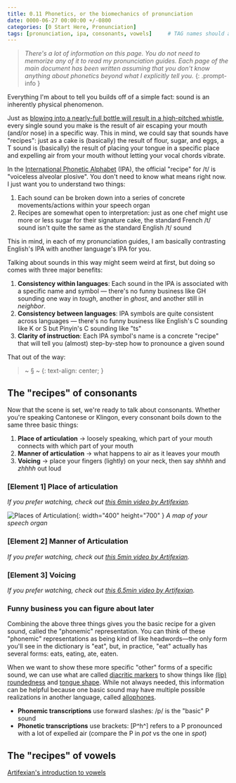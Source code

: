```yaml
---
title: 0.11 Phonetics, or the biomechanics of pronunciation
date: 0000-06-27 00:00:00 +/-0800
categories: [0 Start Here, Pronunciation]
tags: [pronunciation, ipa, consonants, vowels]     # TAG names should always be lowercase
---
```


> *There's a lot of information on this page. You do not need to memorize any of it to read my pronunciation guides. Each page of the main document has been written assuming that you don't know anything about phonetics beyond what I explicitly tell you.*
 {: .prompt-info }

Everything I'm about to tell you builds off of a simple fact: sound is an inherently physical phenomenon.

Just as [blowing into a nearly-full bottle will result in a high-pitched whistle](https://www.youtube.com/watch?v=jl4zGRSYqkE), every single sound you make is the result of air escaping your mouth (and/or nose) in a specific way. This in mind, we could say that sounds have "recipes": just as a cake is (basically) the result of flour, sugar, and eggs, a T sound is (basically) the result of placing your tongue in a specific place and expelling air from your mouth without letting your vocal chords vibrate.

In the [International Phonetic Alphabet](https://en.wikipedia.org/wiki/International_Phonetic_Alphabet) (IPA), the official "recipe" for /t/ is "voiceless alveolar plosive". You don't need to know what means right now. I just want you to understand two things:

1. Each sound can be broken down into a series of concrete movements/actions within your speech organ
2. Recipes are somewhat open to interpretation: just as one chef might use more or less sugar for their signature cake, the standard French /t/ sound isn't quite the same as the standard English /t/ sound

This in mind, in each of my pronunciation guides, I am basically contrasting English's IPA with another language's IPA for you.

Talking about sounds in this way might seem weird at first, but doing so comes with three major benefits:

1. **Consistency within languages**: Each sound in the IPA is associated with a specific name and symbol — there's no funny business like GH sounding one way in *tough*, another in *ghost*, and another still in *neighbor*.
2. **Consistency between languages**: IPA symbols are quite consistent across languages — there's no funny business like English's C sounding like K or S but Pinyin's C sounding like "ts"
3. **Clarity of instruction**: Each IPA symbol's name is a concrete "recipe" that will tell you (almost) step-by-step how to pronounce a given sound

That out of the way:

>~ § ~
{: text-align: center; }


## The "recipes" of consonants
Now that the scene is set, we're ready to talk about consonants. Whether you're speaking Cantonese or Klingon, every consonant boils down to the same three basic things:

1. **Place of articulation** → loosely speaking, which part of your mouth connects with which part of your mouth
2. **Manner of articulation** → what happens to air as it leaves your mouth
3. **Voicing** → place your fingers (lightly) on your neck, then say *shhhh* and *zhhhh* out loud

### [Element 1] Place of articulation
*If you prefer watching, check out [this 6min video by Artifexian](https://www.youtube.com/watch?v=xMEFr7ghMTg).*




![Places of Articulation](https://scriptsource.org/cms/sites/s/media/database/ssproto/entries/vg/ka/vgkauynhzh_Face.png){: width="400" height="700" }
_A map of your speech organ_

### [Element 2] Manner of Articulation
*If you prefer watching, check out [this 5min video by Artifexian](https://www.youtube.com/watch?v=J3IO5K5ZGB4).*


### [Element 3] Voicing
*If you prefer watching, check out [this 6.5min video by Artifexian](https://www.youtube.com/watch?v=jkfSA4_DCfs).*

### Funny business you can figure about later

Combining the above three things gives you the basic recipe for a given sound, called the "phonemic" representation. You can think of these "phonemic" representations as being kind of like headwords—the only form you'll see in the dictionary is "eat", but, in practice, "eat" actually has several forms: eats, eating, ate, eaten.

When we want to show these more specific "other" forms of a specific sound, we can use what are called [diacritic markers](https://en.wikipedia.org/wiki/International_Phonetic_Alphabet#Diacritics_and_prosodic_notation) to show things like [(lip) roundedness](https://en.wikipedia.org/wiki/Roundedness) and [tongue shape](https://en.wikipedia.org/wiki/Tongue_shape). While not always needed, this information can be helpful because one basic sound may have multiple possible realizations in another language, called [allophones](https://en.wikipedia.org/wiki/Allophone).

- **Phonemic transcriptions** use forward slashes: /p/ is the "basic" P sound
- **Phonetic transcriptions** use brackets: [P^h^] refers to a P pronounced with a lot of expelled air (compare the P in *pot* vs the one in *spot*)


## The "recipes" of vowels

[Artifexian's introduction to vowels](https://www.youtube.com/watch?v=nhOhZ5HSd54)
